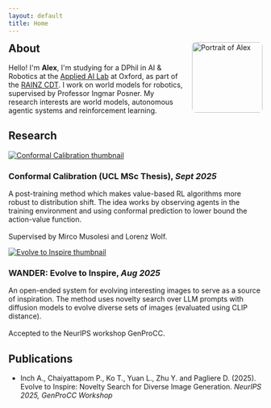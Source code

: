 ```yaml
---
layout: default
title: Home
---
```


<section id="about">
  <img
    id="about-portrait"
    class="portrait"
    src="{{ '/assets/portrait/portrait.gif' | relative_url }}"
    data-still="{{ '/assets/portrait/portrait.png' | relative_url }}"
    alt="Portrait of Alex"
    style="float:right;width:140px;height:auto;border-radius:8px;margin-left:1rem;margin-bottom:0.5rem;"
  >
  <h2 style="margin-top:0.25rem">About</h2>
  <p>Hello! I'm <strong>Alex</strong>, I'm studying for a DPhil in AI & Robotics at the <a href="https://ori.ox.ac.uk/labs/a2i/">Applied AI Lab</a> at Oxford, as part of the <a href="https://www.rainz-cdt.ac.uk/">RAINZ CDT</a>. I work on world models for robotics, supervised by Professor Ingmar Posner. My research interests are world models, autonomous agentic systems and reinforcement learning.</p>
</section>

<section id="research" style="clear: both;">
  <h2>Research</h2>
  <div class="research-list">
    <article class="research-item">
      <div class="research-media">
        <a href="{{ '/assets/pdfs/ucl_msc_thesis.pdf' | relative_url }}" target="_blank" rel="noopener">
          <img src="{{ '/assets/images/msc_thesis_thumbnail.png' | relative_url }}" alt="Conformal Calibration thumbnail">
        </a>
      </div>
      <div class="research-content">
        <h3>Conformal Calibration (UCL MSc Thesis), <em>Sept 2025</em></h3>
        <p>A post-training method which makes value-based RL algorithms more robust to distribution shift. The idea works by observing agents in the training environment and using conformal prediction to lower bound the action-value function. 
        <br>
        <br>
        Supervised by Mirco Musolesi and Lorenz Wolf.</p>
      </div>
    </article>
    <article class="research-item">
      <div class="research-media">
        <a href="{{ '/assets/pdfs/wander_paper.pdf' | relative_url }}" target="_blank" rel="noopener">
          <img src="{{ '/assets/images/wander_thumbnail.png' | relative_url }}" alt="Evolve to Inspire thumbnail">
        </a>
      </div>
      <div class="research-content">
        <h3>WANDER: Evolve to Inspire, <em>Aug 2025</em></h3>
        <p>An open-ended system for evolving interesting images to serve as a source of inspiration. The method uses novelty search over LLM prompts with diffusion models to evolve diverse sets of images (evaluated using CLIP distance). 
        <br>
        <br>
        Accepted to the NeurIPS workshop GenProCC.</p>
      </div>
    </article>
  </div>
</section>

<script>
// Swap the About portrait GIF to PNG after it animates once
(function() {
  var img = document.getElementById('about-portrait');
  if (!img) return;
  var stillSrc = img.getAttribute('data-still');
  if (!stillSrc) return;

  // Respect reduced motion preferences
  try {
    if (window.matchMedia && window.matchMedia('(prefers-reduced-motion: reduce)').matches) {
      img.src = stillSrc;
      return;
    }
  } catch (e) { /* no-op */ }

  // Preload the still image so the swap is seamless
  var preload = new Image();
  preload.src = stillSrc;

  // Fallback duration (ms) to let GIF play once; adjust if needed
  var SWAP_DELAY = 13_000;

  function swapToStill() {
    // Only swap if we haven't already
    if (img && img.src && img.src.indexOf('portrait.gif') !== -1) {
      img.src = stillSrc;
    }
  }

  // If the GIF hasn't loaded yet, start the timer after load; otherwise start now
  if (!img.complete) {
    var onload = function() {
      img.removeEventListener('load', onload);
      setTimeout(swapToStill, SWAP_DELAY);
    };
    img.addEventListener('load', onload);
  } else {
    setTimeout(swapToStill, SWAP_DELAY);
  }

  // If the GIF fails to load, immediately show the still
  img.addEventListener('error', function() {
    img.src = stillSrc;
  });
})();
</script>

<section id="publications">
  <h2>Publications</h2>
  <ul>
    <li>
      Inch A., Chaiyattapom P., Ko T., Yuan L., Zhu Y. and Pagliere D. (2025). Evolve to Inspire: Novelty Search for Diverse Image Generation. <em>NeurIPS 2025, GenProCC Workshop</em>
    </li>
    <!-- <li>Doe, J. (2021). Title of paper. <em>Journal Name</em>.</li> -->
    <!-- <li>Doe, J., &amp; Smith, A. (2020). Title of another paper. <em>Conference Name</em>.</li> -->
  </ul>
</section>
